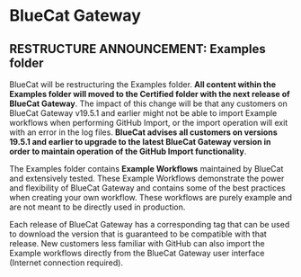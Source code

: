 # **BlueCat Gateway**


## RESTRUCTURE ANNOUNCEMENT: Examples folder

BlueCat will be restructuring the Examples folder. **All content within the Examples folder will moved to the Certified folder with the next release of BlueCat Gateway**. The impact of this change will be that any customers on BlueCat Gateway v19.5.1 and earlier might not be able to import Example workflows when performing GitHub Import, or the import operation will exit with an error in the log files. **BlueCat advises all customers on versions 19.5.1 and earlier to upgrade to the latest BlueCat Gateway version in order to maintain operation of the GitHub Import functionality**.

The Examples folder contains **Example Workflows** maintained by BlueCat and extensively tested. These Example Workflows demonstrate the power and flexibility of BlueCat Gateway and contains some of the best practices when creating your own workflow. These workflows are purely example and are not meant to be directly used in production.
 
Each release of BlueCat Gateway has a corresponding tag that can be used to download the version that is guaranteed to be compatible with that release. New customers less familiar with GitHub can also import the Example workflows directly from the BlueCat Gateway user interface (Internet connection required).

